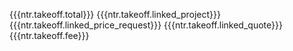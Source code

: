 {{{ntr.takeoff.total}}}
{{{ntr.takeoff.linked_project}}}
{{{ntr.takeoff.linked_price_request}}}
{{{ntr.takeoff.linked_quote}}}
{{{ntr.takeoff.fee}}}
